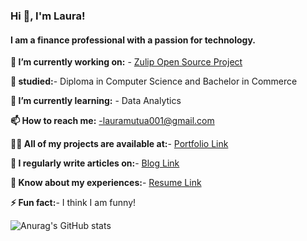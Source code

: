 ### Hi 👋, I'm Laura!

#### I am a finance professional with a passion for technology.

**🔭 I’m currently working on:** - [Zulip Open Source Project](https://github.com/zulip/zulip/issues/29275)

**🏫 studied:**- Diploma in Computer Science and Bachelor in Commerce 

**🌱 I’m currently learning:** - Data Analytics 

**📫 How to reach me:** -lauramutua001@gmail.com

**👨‍💻 All of my projects are available at:**- [Portfolio Link](#)

**📝 I regularly write articles on:**- [Blog Link](#)

**📄 Know about my experiences:**- [Resume Link](#)

**⚡ Fun fact:**- I think I am funny!

![Anurag's GitHub stats](https://github-readme-stats.vercel.app/api?username=lauramutua&show_icons=true&theme=radical)
